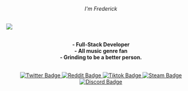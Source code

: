 <p align="center"><i>I'm Frederick</i></p>
<br>
<img style="display:block; margin-left:auto; margin-right:auto;" src="https://i.imgur.com/Ccra8e5.gif">
<br>
<p align="center"><strong>- Full-Stack Developer<br>- All music genre fan<br>- Grinding to be a better person.</strong></p>
<div id="header" align="center">
<br>
</div>
</div>
<div id="badges" align="center">
  <a href="https://www.twitter.com/unkanely">
    <img src="https://img.shields.io/badge/Twitter-blue?logo=twitter&logoColor=white" alt="Twitter Badge"/>
  </a>
  <a href="https://www.reddit.com/user/Kabukz/">
    <img src="https://img.shields.io/badge/Reddit-orange?logo=reddit&logoColor=white" alt="Reddit Badge"/>
  </a>
  <a href="https://www.tiktok.com/@notkabukz">
    <img src="https://img.shields.io/badge/Tiktok-black?logo=tiktok&logoColor=white" alt="Tiktok Badge"/>
  </a>
  <a href="https://steamcommunity.com/id/thisisvane">
    <img src="https://img.shields.io/badge/Steam-blue?logo=steam&logoColor=white" alt="Steam Badge"/>
  </a>
  <a href="https://discordapp.com/users/824624341408022568">
    <img src="https://img.shields.io/badge/Discord-blue?logo=discord&logoColor=white" alt="Discord Badge"/>
  </a>
</div>

<!---
KabukzDev/KabukzDev is a ✨ special ✨ repository because its `README.md` (this file) appears on your GitHub profile.
You can click the Preview link to take a look at your changes.
--->
